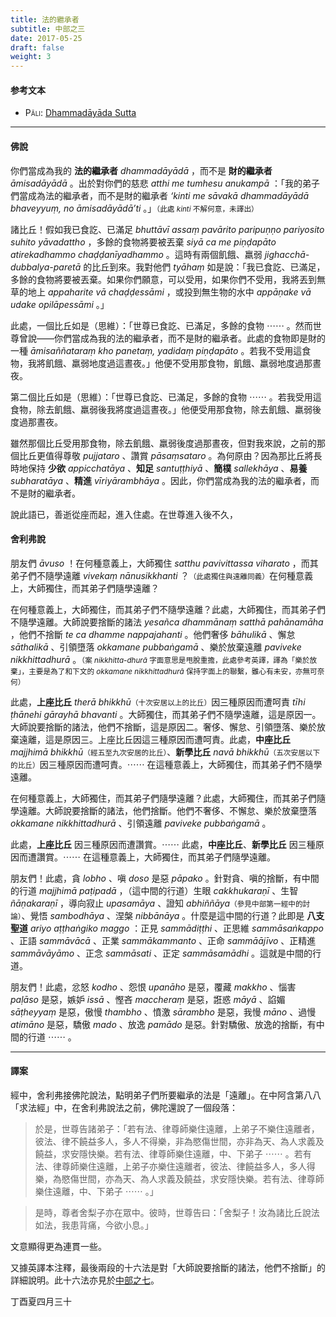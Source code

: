 ```yaml
---
title: 法的繼承者
subtitle: 中部之三
date: 2017-05-25
draft: false
weight: 3
---
```


#### 参考文本

- P<span style="font-variant: small-caps;">āli</span>: [Dhamma­dāyāda­ Sutta](https://suttacentral.net/mn3/pli/ms)

---

#### 佛說

你們當成為我的 __法的繼承者__ _dhammadāyādā_ ，而不是 __財的繼承者__ _āmisadāyādā_ 。出於對你們的慈悲 _atthi me tumhesu anukampā_ ：「我的弟子們當成為法的繼承者，而不是財的繼承者 _‘kinti me sāvakā dhammadāyādā bhaveyyuṃ, no āmisadāyādā’ti_ 。」<small>（此處 _kinti_ 不解何意，未譯出）</small>

諸比丘！假如我已食訖、已滿足 _bhuttāvī assaṃ pavārito paripuṇṇo pariyosito suhito yāvadattho_ ，多餘的食物將要被丟棄 _siyā ca me piṇḍapāto atirekadhammo ­chaḍḍa­nīya­dhammo_ 。這時有兩個飢餓、羸弱 _­jighac­chā­-dubbal­ya­-paretā_ 的比丘到來。我對他們 _tyāhaṃ_ 如是說：「我已食訖、已滿足，多餘的食物將要被丟棄。如果你們願意，可以受用，如果你們不受用，我將丟到無草的地上 _appaharite vā chaḍḍessāmi_ ，或投到無生物的水中 _appāṇake vā udake opilāpessāmi_ 。」

此處，一個比丘如是（思維）：「世尊已食訖、已滿足，多餘的食物 ⋯⋯ 。然而世尊曾說——你們當成為我的法的繼承者，而不是財的繼承者。此處的食物即是財的一種 _āmisaññataraṃ kho panetaṃ, yadidaṃ piṇḍapāto_ 。若我不受用這食物，我將飢餓、羸弱地度過這晝夜。」他便不受用那食物，飢餓、羸弱地度過那晝夜。

第二個比丘如是（思維）：「世尊已食訖、已滿足，多餘的食物 ⋯⋯ 。若我受用這食物，除去飢餓、羸弱後我將度過這晝夜。」他便受用那食物，除去飢餓、羸弱後度過那晝夜。

雖然那個比丘受用那食物，除去飢餓、羸弱後度過那晝夜，但對我來說，之前的那個比丘更值得尊敬 _pujjataro_ 、讚賞 _pāsaṃsataro_ 。為何原由？因為那比丘將長時地保持 __少欲__ _appicchatāya_ 、__知足__ _santuṭṭhiyā_ 、__簡樸__ _sallekhāya_ 、__易養__ _subharatāya_ 、__精進__ _vīriyārambhāya_ 。因此，你們當成為我的法的繼承者，而不是財的繼承者。

說此語已，善逝從座而起，進入住處。在世尊進入後不久，

#### 舍利弗說

朋友們 _āvuso_ ！在何種意義上，大師獨住 _satthu pavivittassa viharato_ ，而其弟子們不隨學遠離 _vivekaṃ nānusikkhanti_ ？<small>（此處獨住與遠離同義）</small>在何種意義上，大師獨住，而其弟子們隨學遠離？

在何種意義上，大師獨住，而其弟子們不隨學遠離？此處，大師獨住，而其弟子們不隨學遠離。大師說要捨斷的諸法 _yesañca dhammānaṃ satthā pahānamāha_ ，他們不捨斷 _te ca dhamme nappajahanti_ 。他們奢侈 _bāhulikā_ 、懈怠 _sāthalikā_ 、引領墮落 _okkamane pubbaṅgamā_ 、樂於放棄遠離 _paviveke nikkhittadhurā_ 。<small>（案 _nikkhitta-dhurā_ 字面意思是甩脫重擔，此處參考英譯，譯為「樂於放棄」，主要是為了和下文的 _okkamane nikkhittadhurā_ 保持字面上的聯繫，雖心有未安，亦無可奈何）</small>

此處，__上座比丘__ _therā bhikkhū_<small>（十次安居以上的比丘）</small>因三種原因而遭呵責 _tīhi ṭhānehi gārayhā bhavanti_ 。大師獨住，而其弟子們不隨學遠離，這是原因一。大師說要捨斷的諸法，他們不捨斷，這是原因二。奢侈、懈怠、引領墮落、樂於放棄遠離，這是原因三。上座比丘因這三種原因而遭呵責。此處，__中座比丘__ _majjhimā bhikkhū_<small>（經五至九次安居的比丘）</small>、__新學比丘__ _navā bhikkhū_<small>（五次安居以下的比丘）</small>因三種原因而遭呵責。⋯⋯ 在這種意義上，大師獨住，而其弟子們不隨學遠離。

在何種意義上，大師獨住，而其弟子們隨學遠離？此處，大師獨住，而其弟子們隨學遠離。大師說要捨斷的諸法，他們捨斷。他們不奢侈、不懈怠、樂於放棄墮落 _okkamane nikkhittadhurā_ 、引領遠離 _paviveke pubbaṅgamā_ 。

此處，__上座比丘__ 因三種原因而遭讚賞。⋯⋯ 此處，__中座比丘__、__新學比丘__ 因三種原因而遭讚賞。⋯⋯ 在這種意義上，大師獨住，而其弟子們隨學遠離。

朋友們！此處，貪 _lobho_ 、嗔 _doso_ 是惡 _pāpako_ 。針對貪、嗔的捨斷，有中間的行道 _majjhimā paṭipadā_ ，（這中間的行道）生眼 _cakkhukaraṇī_ 、生智 _ñāṇakaraṇī_ ，導向寂止 _upasamāya_ 、證知 _abhiññāya_<small>（參見中部第一經中的討論）</small>、覺悟 _sambodhāya_ 、涅槃 _nibbānāya_ 。什麼是這中間的行道？此即是 __八支聖道__ _ariyo aṭṭhaṅgiko maggo_ ：正見 _sammādiṭṭhi_ 、正思維 _sammāsaṅkappo_ 、正語 _sammāvācā_ 、正業 _sammākammanto_ 、正命 _sammāājīvo_ 、正精進 _sammāvāyāmo_ 、正念 _sammāsati_ 、正定 _sammāsamādhi_ 。這就是中間的行道。

朋友們！此處，忿怒 _kodho_ 、怨恨 _upanāho_ 是惡，覆藏 _makkho_ 、惱害 _paḷāso_ 是惡，嫉妒 _issā_ 、慳吝 _maccheraṃ_ 是惡，誑惑 _māyā_ 、諂媚 _sāṭheyyaṃ_ 是惡，傲慢 _thambho_ 、憤激 _sārambho_ 是惡，我慢 _māno_ 、過慢 _atimāno_ 是惡，驕傲 _mado_ 、放逸 _pamādo_ 是惡。針對驕傲、放逸的捨斷，有中間的行道 ⋯⋯ 。

---

#### 譯案

經中，舍利弗接佛陀說法，點明弟子們所要繼承的法是「遠離」。在中阿含第八八「求法經」中，在舍利弗說法之前，佛陀還說了一個段落：

> 於是，世尊告諸弟子：「若有法、律尊師樂住遠離，上弟子不樂住遠離者，彼法、律不饒益多人，多人不得樂，非為愍傷世間，亦非為天、為人求義及饒益，求安隱快樂。若有法、律尊師樂住遠離，中、下弟子 ⋯⋯ 。若有法、律尊師樂住遠離，上弟子亦樂住遠離者，彼法、律饒益多人，多人得樂，為愍傷世間，亦為天、為人求義及饒益，求安隱快樂。若有法、律尊師樂住遠離，中、下弟子 ⋯⋯ 。」

> 是時，尊者舍梨子亦在眾中。彼時，世尊告曰：「舍梨子！汝為諸比丘說法如法，我患背痛，今欲小息。」

文意顯得更為連貫一些。

又據英譯本注釋，最後兩段的十六法是對「大師說要捨斷的諸法，他們不捨斷」的詳細說明。此十六法亦見於[中部之七](../007)。

<p class="text-muted text-right mt-5">丁酉夏四月三十</p>